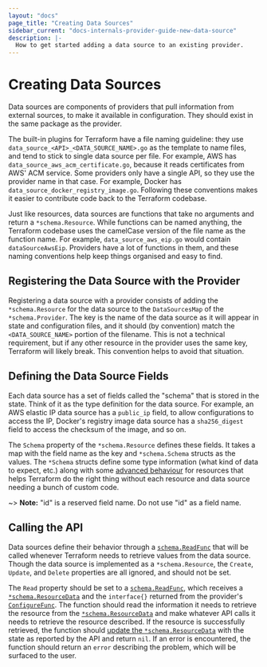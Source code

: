 ```yaml
---
layout: "docs"
page_title: "Creating Data Sources"
sidebar_current: "docs-internals-provider-guide-new-data-source"
description: |-
  How to get started adding a data source to an existing provider.
---
```


# Creating Data Sources

Data sources are components of providers that pull information from external
sources, to make it available in configuration. They should exist in the same
package as the provider.

The built-in plugins for Terraform have a file naming guideline: they use
`data_source_<API>_<DATA_SOURCE_NAME>.go` as the template to name files, and
tend to stick to single data source per file. For example, AWS has
`data_source_aws_acm_certificate.go`, because it reads certificates from AWS'
ACM service. Some providers only have a single API, so they use the provider
name in that case. For example, Docker has
`data_source_docker_registry_image.go`. Following these conventions makes it
easier to contribute code back to the Terraform codebase.

Just like resources, data sources are functions that take no arguments and
return a `*schema.Resource`. While functions can be named anything, the
Terraform codebase uses the camelCase version of the file name as the function
name. For example, `data_source_aws_eip.go` would contain `dataSourceAwsEip`.
Providers have a lot of functions in them, and these naming conventions help
keep things organised and easy to find.

## Registering the Data Source with the Provider

Registering a data source with a provider consists of adding the
`*schema.Resource` for the data source to the `DataSourcesMap` of the
`*schema.Provider`. The key is the name of the data source as it will appear in
state and configuration files, and it should (by convention) match the
`<DATA_SOURCE_NAME>` portion of the filename. This is not a technical
requirement, but if any other resource in the provider uses the same key,
Terraform will likely break. This convention helps to avoid that situation.

## Defining the Data Source Fields

Each data source has a set of fields called the "schema" that is stored in the
state. Think of it as the type definition for the data source. For example, an
AWS elastic IP data source has a `public_ip` field, to allow configurations to
access the IP, Docker's registry image data source has a `sha256_digest` field
to access the checksum of the image, and so on.

The `Schema` property of the `*schema.Resource` defines these fields. It takes
a map with the field name as the key and `*schema.Schema` structs as the
values. The `*Schema` structs define some type information (what kind of data
to expect, etc.) along with some [advanced
behaviour](/docs/internals/providers/schema.html) for resources that helps
Terraform do the right thing without each resource and data source needing a
bunch of custom code.

~> **Note:** "id" is a reserved field name. Do not use "id" as a field name.

## Calling the API

Data sources define their behavior through a
[`schema.ReadFunc`](https://godoc.org/github.com/hashicorp/terraform/helper/schema#ReadFunc)
that will be called whenever Terraform needs to retrieve values from the data
source. Though the data source is implemented as a `*schema.Resource`, the
`Create`, `Update`, and `Delete` properties are all ignored, and should not be
set.

The `Read` property should be set to a
[`schema.ReadFunc`](https://godoc.org/github.com/hashicorp/terraform/helper/schema#ReadFunc),
which receives a [`*schema.ResourceData`](resource-data.html) and the
`interface{}` returned from the provider's
[`ConfigureFunc`](new-provider.html#instantiating-clients). The function should
read the information it needs to retrieve the resource from the
[`*schema.ResourceData`](resource-data.html) and make whatever API calls it
needs to retrieve the resource described. If the resource is successfully
retrieved, the function should [update the
`*schema.ResourceData`](resource-data.html#setting-state) with the state as
reported by the API and return `nil`. If an error is encountered, the function
should return an `error` describing the problem, which will be surfaced to the
user.
